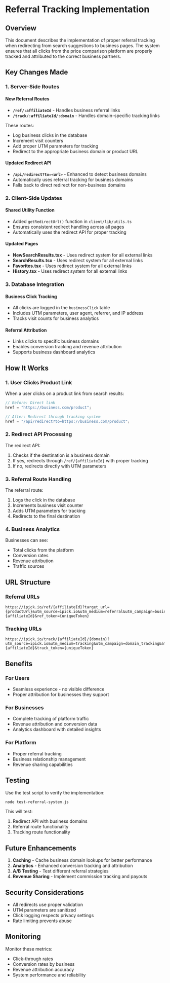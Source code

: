 # Referral Tracking Implementation

## Overview

This document describes the implementation of proper referral tracking when
redirecting from search suggestions to business pages. The system ensures that
all clicks from the price comparison platform are properly tracked and
attributed to the correct business partners.

## Key Changes Made

### 1. Server-Side Routes

#### New Referral Routes

- **`/ref/:affiliateId`** - Handles business referral links
- **`/track/:affiliateId/:domain`** - Handles domain-specific tracking links

These routes:

- Log business clicks in the database
- Increment visit counters
- Add proper UTM parameters for tracking
- Redirect to the appropriate business domain or product URL

#### Updated Redirect API

- **`/api/redirect?to=<url>`** - Enhanced to detect business domains
- Automatically uses referral tracking for business domains
- Falls back to direct redirect for non-business domains

### 2. Client-Side Updates

#### Shared Utility Function

- Added `getRedirectUrl()` function in `client/lib/utils.ts`
- Ensures consistent redirect handling across all pages
- Automatically uses the redirect API for proper tracking

#### Updated Pages

- **NewSearchResults.tsx** - Uses redirect system for all external links
- **SearchResults.tsx** - Uses redirect system for all external links
- **Favorites.tsx** - Uses redirect system for all external links
- **History.tsx** - Uses redirect system for all external links

### 3. Database Integration

#### Business Click Tracking

- All clicks are logged in the `businessClick` table
- Includes UTM parameters, user agent, referrer, and IP address
- Tracks visit counts for business analytics

#### Referral Attribution

- Links clicks to specific business domains
- Enables conversion tracking and revenue attribution
- Supports business dashboard analytics

## How It Works

### 1. User Clicks Product Link

When a user clicks on a product link from search results:

```javascript
// Before: Direct link
href = "https://business.com/product";

// After: Redirect through tracking system
href = "/api/redirect?to=https://business.com/product";
```

### 2. Redirect API Processing

The redirect API:

1. Checks if the destination is a business domain
2. If yes, redirects through `/ref/{affiliateId}` with proper tracking
3. If no, redirects directly with UTM parameters

### 3. Referral Route Handling

The referral route:

1. Logs the click in the database
2. Increments business visit counter
3. Adds UTM parameters for tracking
4. Redirects to the final destination

### 4. Business Analytics

Businesses can see:

- Total clicks from the platform
- Conversion rates
- Revenue attribution
- Traffic sources

## URL Structure

### Referral URLs

```
https://ipick.io/ref/{affiliateId}?target_url={productUrl}&utm_source=ipick.io&utm_medium=referral&utm_campaign=business_referral&aff_id={affiliateId}&ref_token={uniqueToken}
```

### Tracking URLs

```
https://ipick.io/track/{affiliateId}/{domain}?utm_source=ipick.io&utm_medium=tracking&utm_campaign=domain_tracking&aff_id={affiliateId}&track_token={uniqueToken}
```

## Benefits

### For Users

- Seamless experience - no visible difference
- Proper attribution for businesses they support

### For Businesses

- Complete tracking of platform traffic
- Revenue attribution and conversion data
- Analytics dashboard with detailed insights

### For Platform

- Proper referral tracking
- Business relationship management
- Revenue sharing capabilities

## Testing

Use the test script to verify the implementation:

```bash
node test-referral-system.js
```

This will test:

1. Redirect API with business domains
2. Referral route functionality
3. Tracking route functionality

## Future Enhancements

1. **Caching** - Cache business domain lookups for better performance
2. **Analytics** - Enhanced conversion tracking and attribution
3. **A/B Testing** - Test different referral strategies
4. **Revenue Sharing** - Implement commission tracking and payouts

## Security Considerations

- All redirects use proper validation
- UTM parameters are sanitized
- Click logging respects privacy settings
- Rate limiting prevents abuse

## Monitoring

Monitor these metrics:

- Click-through rates
- Conversion rates by business
- Revenue attribution accuracy
- System performance and reliability

